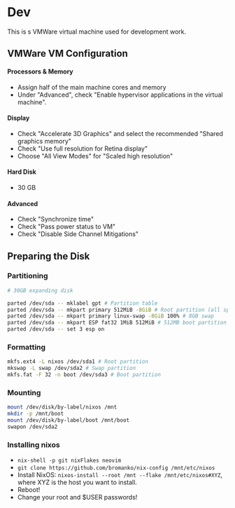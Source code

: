 # Dev

This is s VMWare virtual machine used for development work.

## VMWare VM Configuration

#### Processors & Memory

- Assign half of the main machine cores and memory
- Under "Advanced", check "Enable hypervisor applications in the virtual machine".

#### Display

- Check "Accelerate 3D Graphics" and select the recommended "Shared graphics memory"
- Check "Use full resolution for Retina display"
- Choose "All View Modes" for "Scaled high resolution"

#### Hard Disk

- 30 GB

#### Advanced

- Check "Synchronize time"
- Check "Pass power status to VM"
- Check "Disable Side Channel Mitigations"

## Preparing the Disk

### Partitioning

```sh
# 30GB expanding disk

parted /dev/sda -- mklabel gpt # Partition table
parted /dev/sda -- mkpart primary 512MiB -8GiB # Root partition (all space except swap)
parted /dev/sda -- mkpart primary linux-swap -8GiB 100% # 8GB swap
parted /dev/sda -- mkpart ESP fat32 1MiB 512MiB # 512MB boot partition
parted /dev/sda -- set 3 esp on
```

### Formatting

```sh
mkfs.ext4 -L nixos /dev/sda1 # Root partition
mkswap -L swap /dev/sda2 # Swap partition
mkfs.fat -F 32 -n boot /dev/sda3 # Boot partition
```

### Mounting

```sh
mount /dev/disk/by-label/nixos /mnt
mkdir -p /mnt/boot
mount /dev/disk/by-label/boot /mnt/boot
swapon /dev/sda2
```

### Installing nixos

- `nix-shell -p git nixFlakes neovim`
- `git clone https://github.com/bromanko/nix-config /mnt/etc/nixos`
- Install NixOS: `nixos-install --root /mnt --flake /mnt/etc/nixos#XYZ`, where XYZ is the host you want to install.
- Reboot!
- Change your root and $USER passwords!
